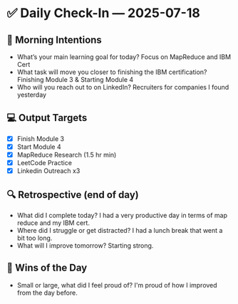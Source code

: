 # ✅ Daily Check-In — 2025-07-18

## 📌 Morning Intentions
- What’s your main learning goal for today? Focus on MapReduce and IBM Cert
- What task will move you closer to finishing the IBM certification? Finishing Module 3 & Starting Module 4
- Who will you reach out to on LinkedIn? Recruiters for companies I found yesterday

## 💻 Output Targets
- [x] Finish Module 3
- [x] Start Module 4
- [x] MapReduce Research (1.5 hr min)
- [x] LeetCode Practice
- [x] Linkedin Outreach x3

## 🔍 Retrospective (end of day)
- What did I complete today? I had a very productive day in terms of map reduce and my IBM cert.
- Where did I struggle or get distracted? I had a lunch break that went a bit too long.
- What will I improve tomorrow? Starting strong.

## 🙌 Wins of the Day
- Small or large, what did I feel proud of? I'm proud of how I improved from the day before.

